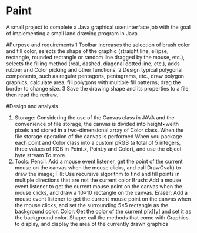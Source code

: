 # Paint
A small project to complete a Java graphical user interface job with the goal of implementing a small land drawing program in Java

#Purpose and requirements
1 Toolbar increases the selection of brush color and fill color, selects the shape of the graphic (straight line, ellipse, rectangle, rounded rectangle or random line dragged by the mouse, etc.), selects the filling method (real, dashed, diagonal dotted line, etc.), adds rubber and Color picking and other functions.
2 Design typical polygonal components, such as regular pentagons, pentagrams, etc., draw polygon graphics, calculate area, fill polygons with multiple fill patterns; drag the border to change size.
3 Save the drawing shape and its properties to a file, then read the redraw.

#Design and analysis
1. Storage: Considering the use of the Canvas class in JAVA and the convenience of file storage, the canvas is divided into height×weith pixels and stored in a two-dimensional array of Color class. When the file storage operation of the canvas is performed When you package each point and Color class into a custom pRGB (a total of 5 integers, three values ​​of RGB in Point.x, Point.y and Color), and use the object byte stream To store.
2. Tools:
Pencil: Add a mouse event listener, get the point of the current mouse on the canvas when the mouse clicks, and call
DrawOval() to draw the image;
Fill: Use recursive algorithm to find and fill points in multiple directions that are not the current color
Brush: Add a mouse event listener to get the current mouse point on the canvas when the mouse clicks, and draw a 10×10 rectangle on the canvas.
Eraser: Add a mouse event listener to get the current mouse point on the canvas when the mouse clicks, and set the surrounding 5×5 rectangle as the background color.
Color: Get the color of the current p[x][y] and set it as the background color.
Shape: call the methods that come with Graphics to display, and display the area of ​​the currently drawn graphics
